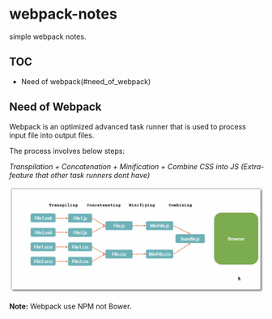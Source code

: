 # webpack-notes
simple webpack notes.

## TOC

- Need of webpack(#need_of_webpack)

## Need of Webpack

Webpack is an optimized advanced task runner that is used to process input file into output files.

The process involves below steps:

*Transpilation + Concatenation + Minification + Combine CSS into JS (Extra-feature that other task runners dont have)*

![Process Diagram](./images/webpack-process.png)

**Note:** Webpack use NPM not Bower.
